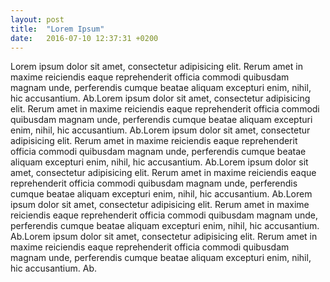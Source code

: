 ```yaml
---
layout: post
title:  "Lorem Ipsum"
date:   2016-07-10 12:37:31 +0200
---
```

Lorem ipsum dolor sit amet, consectetur adipisicing elit. Rerum amet in maxime reiciendis eaque reprehenderit officia commodi quibusdam magnam unde, perferendis cumque beatae aliquam excepturi enim, nihil, hic accusantium. Ab.Lorem ipsum dolor sit amet, consectetur adipisicing elit. Rerum amet in maxime reiciendis eaque reprehenderit officia commodi quibusdam magnam unde, perferendis cumque beatae aliquam excepturi enim, nihil, hic accusantium. Ab.Lorem ipsum dolor sit amet, consectetur adipisicing elit. Rerum amet in maxime reiciendis eaque reprehenderit officia commodi quibusdam magnam unde, perferendis cumque beatae aliquam excepturi enim, nihil, hic accusantium. Ab.Lorem ipsum dolor sit amet, consectetur adipisicing elit. Rerum amet in maxime reiciendis eaque reprehenderit officia commodi quibusdam magnam unde, perferendis cumque beatae aliquam excepturi enim, nihil, hic accusantium. Ab.Lorem ipsum dolor sit amet, consectetur adipisicing elit. Rerum amet in maxime reiciendis eaque reprehenderit officia commodi quibusdam magnam unde, perferendis cumque beatae aliquam excepturi enim, nihil, hic accusantium. Ab.Lorem ipsum dolor sit amet, consectetur adipisicing elit. Rerum amet in maxime reiciendis eaque reprehenderit officia commodi quibusdam magnam unde, perferendis cumque beatae aliquam excepturi enim, nihil, hic accusantium. Ab.